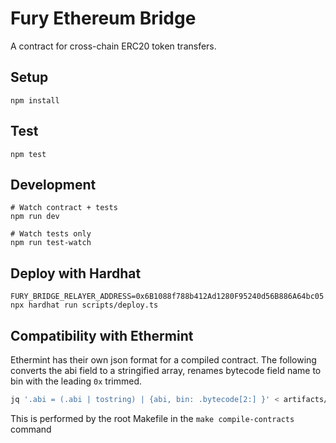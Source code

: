 # Fury Ethereum Bridge

A contract for cross-chain ERC20 token transfers.

## Setup

```
npm install
```

## Test

```
npm test
```

## Development

```
# Watch contract + tests
npm run dev

# Watch tests only
npm run test-watch
```

## Deploy with Hardhat

```
FURY_BRIDGE_RELAYER_ADDRESS=0x6B1088f788b412Ad1280F95240d56B886A64bc05 npx hardhat run scripts/deploy.ts
```

## Compatibility with Ethermint

Ethermint has their own json format for a compiled contract. The following
converts the abi field to a stringified array, renames bytecode field name to
bin with the leading `0x` trimmed.

```bash
jq '.abi = (.abi | tostring) | {abi, bin: .bytecode[2:] }' < artifacts/contracts/ERC20MintableBurnable.sol/ERC20MintableBurnable.json > ethermint_json/ERC20MintableBurnable.json
```

This is performed by the root Makefile in the `make compile-contracts` command
